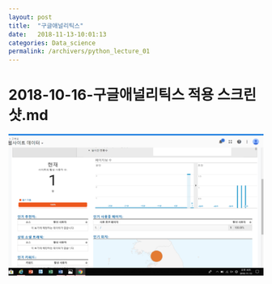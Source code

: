 ```yaml
---
layout: post
title:  "구글애널리틱스"
date:   2018-11-13-10:01:13
categories: Data_science
permalink: /archivers/python_lecture_01
---
```


# 2018-10-16-구글애널리틱스 적용 스크린샷.md

![image](https://github.com/gochaeyoung/gochaeyoung.github.io/blob/master/_posts/%EC%8A%A4%ED%81%AC%EB%A6%B0%EC%83%B7.png?raw=true)

